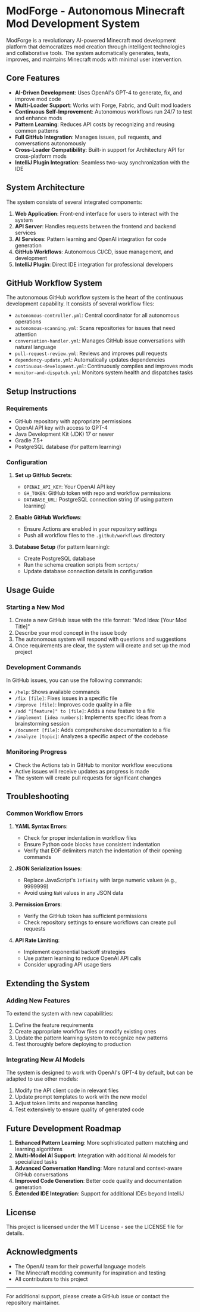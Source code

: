 # ModForge - Autonomous Minecraft Mod Development System

ModForge is a revolutionary AI-powered Minecraft mod development platform that democratizes mod creation through intelligent technologies and collaborative tools. The system automatically generates, tests, improves, and maintains Minecraft mods with minimal user intervention.

## Core Features

- **AI-Driven Development**: Uses OpenAI's GPT-4 to generate, fix, and improve mod code
- **Multi-Loader Support**: Works with Forge, Fabric, and Quilt mod loaders
- **Continuous Self-Improvement**: Autonomous workflows run 24/7 to test and enhance mods
- **Pattern Learning**: Reduces API costs by recognizing and reusing common patterns
- **Full GitHub Integration**: Manages issues, pull requests, and conversations autonomously
- **Cross-Loader Compatibility**: Built-in support for Architectury API for cross-platform mods
- **IntelliJ Plugin Integration**: Seamless two-way synchronization with the IDE

## System Architecture

The system consists of several integrated components:

1. **Web Application**: Front-end interface for users to interact with the system
2. **API Server**: Handles requests between the frontend and backend services
3. **AI Services**: Pattern learning and OpenAI integration for code generation
4. **GitHub Workflows**: Autonomous CI/CD, issue management, and development
5. **IntelliJ Plugin**: Direct IDE integration for professional developers

## GitHub Workflow System

The autonomous GitHub workflow system is the heart of the continuous development capability. It consists of several workflow files:

- `autonomous-controller.yml`: Central coordinator for all autonomous operations
- `autonomous-scanning.yml`: Scans repositories for issues that need attention
- `conversation-handler.yml`: Manages GitHub issue conversations with natural language
- `pull-request-review.yml`: Reviews and improves pull requests
- `dependency-update.yml`: Automatically updates dependencies
- `continuous-development.yml`: Continuously compiles and improves mods
- `monitor-and-dispatch.yml`: Monitors system health and dispatches tasks

## Setup Instructions

### Requirements

- GitHub repository with appropriate permissions
- OpenAI API key with access to GPT-4
- Java Development Kit (JDK) 17 or newer
- Gradle 7.5+
- PostgreSQL database (for pattern learning)

### Configuration

1. **Set up GitHub Secrets**:
   - `OPENAI_API_KEY`: Your OpenAI API key
   - `GH_TOKEN`: GitHub token with repo and workflow permissions
   - `DATABASE_URL`: PostgreSQL connection string (if using pattern learning)

2. **Enable GitHub Workflows**:
   - Ensure Actions are enabled in your repository settings
   - Push all workflow files to the `.github/workflows` directory

3. **Database Setup** (for pattern learning):
   - Create PostgreSQL database
   - Run the schema creation scripts from `scripts/`
   - Update database connection details in configuration

## Usage Guide

### Starting a New Mod

1. Create a new GitHub issue with the title format: "Mod Idea: [Your Mod Title]"
2. Describe your mod concept in the issue body
3. The autonomous system will respond with questions and suggestions
4. Once requirements are clear, the system will create and set up the mod project

### Development Commands

In GitHub issues, you can use the following commands:

- `/help`: Shows available commands
- `/fix [file]`: Fixes issues in a specific file
- `/improve [file]`: Improves code quality in a file
- `/add "[feature]" to [file]`: Adds a new feature to a file
- `/implement [idea numbers]`: Implements specific ideas from a brainstorming session
- `/document [file]`: Adds comprehensive documentation to a file
- `/analyze [topic]`: Analyzes a specific aspect of the codebase

### Monitoring Progress

- Check the Actions tab in GitHub to monitor workflow executions
- Active issues will receive updates as progress is made
- The system will create pull requests for significant changes

## Troubleshooting

### Common Workflow Errors

1. **YAML Syntax Errors**:
   - Check for proper indentation in workflow files
   - Ensure Python code blocks have consistent indentation
   - Verify that EOF delimiters match the indentation of their opening commands

2. **JSON Serialization Issues**:
   - Replace JavaScript's `Infinity` with large numeric values (e.g., 9999999)
   - Avoid using `NaN` values in any JSON data

3. **Permission Errors**:
   - Verify the GitHub token has sufficient permissions
   - Check repository settings to ensure workflows can create pull requests

4. **API Rate Limiting**:
   - Implement exponential backoff strategies
   - Use pattern learning to reduce OpenAI API calls
   - Consider upgrading API usage tiers

## Extending the System

### Adding New Features

To extend the system with new capabilities:

1. Define the feature requirements
2. Create appropriate workflow files or modify existing ones
3. Update the pattern learning system to recognize new patterns
4. Test thoroughly before deploying to production

### Integrating New AI Models

The system is designed to work with OpenAI's GPT-4 by default, but can be adapted to use other models:

1. Modify the API client code in relevant files
2. Update prompt templates to work with the new model
3. Adjust token limits and response handling
4. Test extensively to ensure quality of generated code

## Future Development Roadmap

1. **Enhanced Pattern Learning**: More sophisticated pattern matching and learning algorithms
2. **Multi-Model AI Support**: Integration with additional AI models for specialized tasks
3. **Advanced Conversation Handling**: More natural and context-aware GitHub conversations
4. **Improved Code Generation**: Better code quality and documentation generation
5. **Extended IDE Integration**: Support for additional IDEs beyond IntelliJ

## License

This project is licensed under the MIT License - see the LICENSE file for details.

## Acknowledgments

- The OpenAI team for their powerful language models
- The Minecraft modding community for inspiration and testing
- All contributors to this project

---

For additional support, please create a GitHub issue or contact the repository maintainer.
